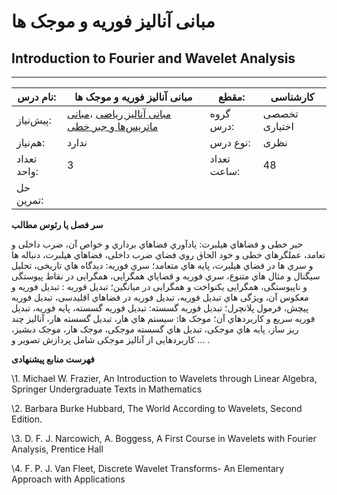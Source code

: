 # مبانی آنالیز فوریه و موجک ها
## Introduction to Fourier and Wavelet Analysis
_______________________________________________________________________________
| نام درس:    | مبانی آنالیز فوریه و موجک ها                                                                                                                                    | مقطع:       | کارشناسی      |
| ----------- | --------------------------------------------------------------------------------------------------------------------------------------------------------------- | ----------- | ------------- |
| پیش‌نیاز:   | [مبانی آنالیز ریاضی](../mandatory/Foundation-of-Mathematical-Analysis.md) ،[مبانی ماتریس‌ها و جبر خطی](../mandatory/Foundation-of-Matrix-and-Linear-Algebra.md) | گروه درس:   | تخصصی اختیاری |
| هم‌نیاز:    | ندارد                                                                                                                                                           | نوع درس:    | نظری          |
| تعداد واحد: | 3                                                                                                                                                               | تعداد ساعت: | 48            |
| حل تمرین:   |                                                                                                                                                                 |             |               |

**سر فصل یا رئوس مطالب**

حبر خطی و فضاهاي هیلبرت: یادآوري فضاهاي برداري و خواص آن، ضرب داخلی و تعامد، عملگرهاي خطی و خود الحاق روي فضاي ضرب داخلی، فضاهاي هیلبرت، دنباله ها و سري ها در فضاي هیلبرت، پایه هاي متعامد؛ سري فوریه: دیدگاه هاي تاریخی، تحلیل سیگنال و مثال هاي متنوع، سري فوریه و قضایاي همگرایی، همگرایی در نقاط پیوستگی و ناپیوستگی، همگرایی یکنواخت و  همگرایی در میانگین؛ تبدیل فوریه : تبدیل فوریه و معکوس آن، ویژگی هاي تبدیل فوریه، تبدیل فوریه در فضاهاي اقلیدسی، تبدیل  فوریه پیچش، فرمول پلانچرل؛ تبدیل فوریه گسسته: تبدیل فوریه گسسته، پایه فوریه، تبدیل فوریه سریع و کاربردهاي آن؛ موجک ها:  سیستم هاي هار، تبدیل گسسته هار، آنالیز چند ریز ساز، پایه هاي موجکی، تبدیل هاي گسسته موجکی، موجک هار، موجک دبشیز، کاربردهایی از آنالیز موجکی شامل پردازش تصویر و ... . 

**فهرست منابع پیشنهادی**

\1. Michael W. Frazier, An Introduction to Wavelets through Linear Algebra, Springer Undergraduate Texts in Mathematics

\2. Barbara Burke Hubbard, The World According to Wavelets, Second Edition.

\3. D. F. J. Narcowich, A. Boggess, A First Course in Wavelets with Fourier Analysis, Prentice Hall

\4. F. P. J. Van Fleet, Discrete Wavelet Transforms- An Elementary Approach with Applications 
